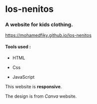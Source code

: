# los-nenitos


### A website for kids clothing.


https://mohamedfiky.github.io/los-nenitos

#### Tools used :

- HTML

- Css

- JavaScript

This website is **responsive**.

The design is from *Canva* website. 